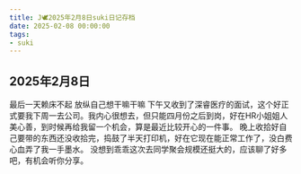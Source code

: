 ```yaml
---
title: J🕊️2025年2月8日suki日记存档
date: 2025-02-08 00:00:00
tags:
- suki
---
```


## 2025年2月8日

最后一天赖床不起
放纵自己想干嘛干嘛
下午又收到了深睿医疗的面试，这个好正式要我下周一去公司。我内心很想去，但只能四月份之后到岗，好在HR小姐姐人美心善，到时候再给我留一个机会，算是最近比较开心的一件事。
晚上收拾好自己要带的东西还没收拾完，捣鼓了半天打印机，好在它现在能正常工作了，没白费心血弄了我一手墨水。
没想到乖乖这次去同学聚会规模还挺大的，应该聊了好多吧，有机会听你分享。
